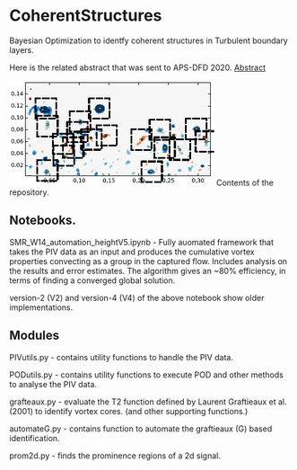 # CoherentStructures
Bayesian Optimization to identfy coherent structures in Turbulent boundary layers. 

Here is the related abstract that was sent to APS-DFD 2020. [Abstract](https://meetings.aps.org/Meeting/DFD20/Session/P18.21)

![](https://github.com/kommalapatisahil/CoherentStructures/blob/master/dd.PNG)
Contents of the repository. 
## Notebooks.

SMR_W14_automation_heightV5.ipynb - Fully auomated framework that takes the PIV data as an input and produces the cumulative vortex properties convecting as a group in the captured flow. Includes analysis on the results and error estimates. The algorithm gives an ~80% efficiency, in terms of finding a converged global solution. 

version-2 (V2) and version-4 (V4) of the above notebook show older implementations.

## Modules

PIVutils.py - contains utility functions to handle the PIV data. 

PODutils.py - contains utility functions to execute POD and other methods to analyse the PIV data. 

grafteaux.py - evaluate the T2 function defined by Laurent Graftieaux et al. (2001) to identify vortex cores. (and other supporting functions.)

automateG.py - contains function to automate the graftieaux (G) based identification. 

prom2d.py - finds the prominence regions of a 2d signal.


